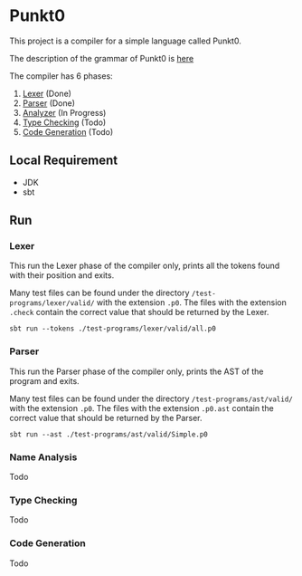 # Punkt0

This project is a compiler for a simple language called Punkt0.

The description of the grammar of Punkt0 is [here](./docs/punkt0.grammar)

The compiler has 6 phases:

1. [Lexer](./docs/Lexer.md) (Done)
2. [Parser](/docs/Parser.md) (Done)
3. [Analyzer](./docs/NameAnalysis.md) (In Progress)
4. [Type Checking](./docs/TypeChecking.md) (Todo)
5. [Code Generation](./docs/CodeGeneration.md) (Todo)

## Local Requirement

- JDK
- sbt

## Run

### Lexer

This run the Lexer phase of the compiler only, prints all the tokens found with their position and exits.

Many test files can be found under the directory `/test-programs/lexer/valid/` with the extension `.p0`. The files with
the extension `.check` contain the correct value that should be returned by the Lexer.

```shell
sbt run --tokens ./test-programs/lexer/valid/all.p0
```

### Parser

This run the Parser phase of the compiler only, prints the AST of the program and exits.

Many test files can be found under the directory `/test-programs/ast/valid/` with the extension `.p0`. The files with
the extension `.p0.ast` contain the correct value that should be returned by the Parser.

```shell
sbt run --ast ./test-programs/ast/valid/Simple.p0
```

### Name Analysis

Todo

### Type Checking

Todo

### Code Generation

Todo



